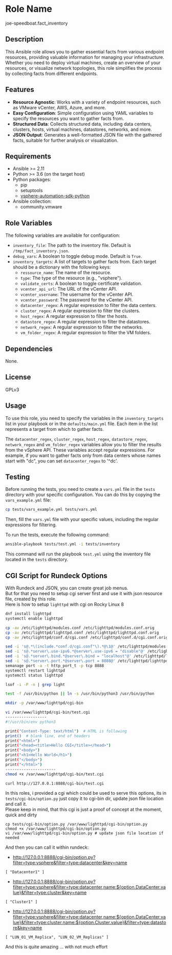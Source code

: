 # Role Name
joe-speedboat.fact_inventory


## Description
This Ansible role allows you to gather essential facts from various endpoint resources, providing valuable information for managing your infrastructure. Whether you need to deploy virtual machines, create an overview of your resources, or visualize network topologies, this role simplifies the process by collecting facts from different endpoints.


## Features
- **Resource Agnostic**: Works with a variety of endpoint resources, such as VMware vCenter, AWS, Azure, and more.
- **Easy Configuration**: Simple configuration using YAML variables to specify the resources you want to gather facts from.
- **Structured Data**: Collects structured data, including data centers, clusters, hosts, virtual machines, datastores, networks, and more.
- **JSON Output**: Generates a well-formatted JSON file with the gathered facts, suitable for further analysis or visualization.


## Requirements
- Ansible >= 2.11
- Python >= 3.6 (on the target host)
- Python packages:
  - pip
  - setuptools
  - [vsphere-automation-sdk-python](https://github.com/vmware/vsphere-automation-sdk-python)
- Ansible collection:
  - community.vmware


## Role Variables
The following variables are available for configuration:

- `inventory_file`: The path to the inventory file. Default is `/tmp/fact_inventory.json`.
- `debug_vars`: A boolean to toggle debug mode. Default is `True`.
- `inventory_targets`: A list of targets to gather facts from. Each target should be a dictionary with the following keys:
  - `ressource_name`: The name of the resource.
  - `type`: The type of the resource (e.g., "vsphere").
  - `validate_certs`: A boolean to toggle certificate validation.
  - `vcenter_api_url`: The URL of the vCenter API.
  - `vcenter_username`: The username for the vCenter API.
  - `vcenter_password`: The password for the vCenter API.
  - `datacenter_regex`: A regular expression to filter the data centers.
  - `cluster_regex`: A regular expression to filter the clusters.
  - `host_regex`: A regular expression to filter the hosts.
  - `datastore_regex`: A regular expression to filter the datastores.
  - `network_regex`: A regular expression to filter the networks.
  - `vm_folder_regex`: A regular expression to filter the VM folders.


## Dependencies
None.


## License
GPLv3


## Usage
To use this role, you need to specify the variables in the `inventory_targets` list in your playbook or in the `defaults/main.yml` file. Each item in the list represents a target from which to gather facts. 

The `datacenter_regex`, `cluster_regex`, `host_regex`, `datastore_regex`, `network_regex` and `vm_folder_regex` variables allow you to filter the results from the vSphere API. These variables accept regular expressions. For example, if you want to gather facts only from data centers whose names start with "dc", you can set `datacenter_regex` to '^dc'.

## Testing
Before running the tests, you need to create a `vars.yml` file in the `tests` directory with your specific configuration. You can do this by copying the `vars_example.yml` file:

```bash
cp tests/vars_example.yml tests/vars.yml
```

Then, fill the `vars.yml` file with your specific values, including the regular expressions for filtering.

To run the tests, execute the following command:

```bash
ansible-playbook tests/test.yml -i tests/inventory
```

This command will run the playbook `test.yml` using the inventory file located in the `tests` directory.


## CGI Script for Rundeck Options
With Rundeck and JSON, you can create great job menus.   
But for that you need to setup cgi server first and use it with json resource file, created by this role.   
Here is how to setup `lighttpd` with cgi on Rocky Linux 8
```bash
dnf install lighttpd
systemctl enable lighttpd

cp -av /etc/lighttpd/modules.conf /etc/lighttpd/modules.conf.orig
cp -av /etc/lighttpd/lighttpd.conf /etc/lighttpd/lighttpd.conf.orig
cp -av /etc/lighttpd/conf.d/cgi.conf /etc/lighttpd/conf.d/cgi.conf.orig

sed -i 's@.*\(include.*conf.d/cgi.conf"\).*@\1@' /etc/lighttpd/modules.conf
sed -i 's@.*server\.use-ipv6.*@server\.use-ipv6 = "disable"@' /etc/lighttpd/lighttpd.conf
sed -i 's@.*server\.bind.*@server\.bind = "localhost"@' /etc/lighttpd/lighttpd.conf
sed -i 's@.*server\.port.*@server\.port = 8888@' /etc/lighttpd/lighttpd.conf
semanage port -a -t http_port_t -p tcp 8888
systemctl restart lighttpd
systemctl status lighttpd

lsof -i -P -n | grep light

test -f /usr/bin/python || ln -s /usr/bin/python3 /usr/bin/python

mkdir -p /var/www/lighttpd/cgi-bin

vi /var/www/lighttpd/cgi-bin/test.cgi
------------------
#!/usr/bin/env python3

print("Content-Type: text/html")  # HTML is following
print()  # blank line, end of headers
print("<html>")
print("<head><title>Hello CGI</title></head>")
print("<body>")
print("<h1>Hello World</h1>")
print("</body>")
print("</html>")
----------------------
chmod +x /var/www/lighttpd/cgi-bin/test.cgi

curl http://127.0.0.1:8888/cgi-bin/test.cgi
```

In this roles, i provided a cgi which could be used to serve this options, its in `tests/cgi-bin/option.py` just copy it to cgi-bin dir, update json file location and call it.   
Please keep in mind, that this cgi is just a proof of concept at the moment, quick and dirty

```
cp tests/cgi-bin/option.py /var/www/lighttpd/cgi-bin/option.py
chmod +x /var/www/lighttpd/cgi-bin/option.py
vi /var/www/lighttpd/cgi-bin/option.py # update json file location if needed
```

And then you can call it within rundeck:
* http://127.0.0.1:8888/cgi-bin/option.py?filter=type:vsphere&filter=type:datacenter&key=name
```
[ "Datacenter1" ]
```
* http://127.0.0.1:8888/cgi-bin/option.py?filter=type:vsphere&filter=type:datacenter,name:${option.DataCenter.value}&filter=type:cluster&key=name
```
[ "Cluster1" ]

```
* http://127.0.0.1:8888/cgi-bin/option.py?filter=type:vsphere&filter=type:datacenter,name:${option.DataCenter.value}&filter=type:cluster,name:${option.Cluster.value}&filter=type:datastore&key=name
```
[ "LUN_01_VM_Replica", "LUN_02_VM_Replicas" ]
```
And this is quite amazing ... with not much effort
